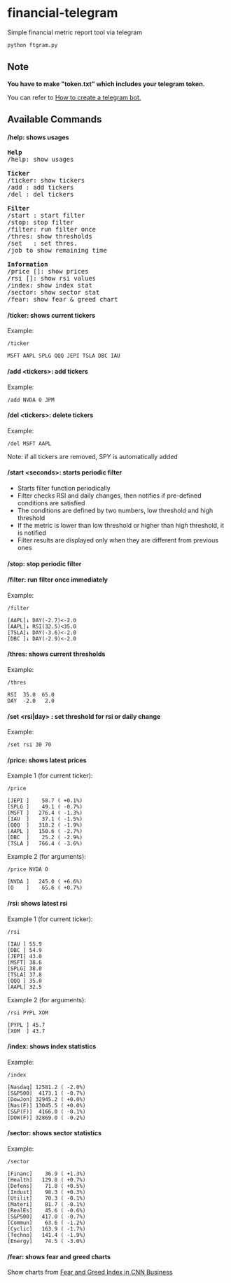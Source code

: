 # financial-telegram
Simple financial metric report tool via telegram

```bash
python ftgram.py
```

## Note

**You have to make "token.txt" which includes your telegram token.**

You can refer to [How to create a telegram bot.](https://www.codementor.io/@karandeepbatra/part-1-how-to-create-a-telegram-bot-in-python-in-under-10-minutes-19yfdv4wrq)

## Available Commands

#### /help: shows usages

<pre>
<b>Help</b>
/help: show usages

<b>Ticker</b>
/ticker: show tickers
/add <tickers>: add tickers
/del <tickers>: del tickers

<b>Filter</b>
/start <seconds>: start filter
/stop: stop filter
/filter: run filter once
/thres: show thresholds
/set <rsi|day> <L> <H>: set thres.
/job to show remaining time

<b>Information</b>
/price [<tickers>]: show prices
/rsi [<tickers>]: show rsi values
/index: show index stat
/sector: show sector stat
/fear: show fear & greed chart
</pre>

#### /ticker: shows current tickers

Example:
```
/ticker

MSFT AAPL SPLG QQQ JEPI TSLA DBC IAU
```

#### /add \<tickers\>: add tickers

Example:
```
/add NVDA O JPM
```

#### /del \<tickers\>: delete tickers

Example:
```
/del MSFT AAPL
```
Note: if all tickers are removed, SPY is automatically added

#### /start \<seconds\>: starts periodic filter

* Starts filter function periodically
* Filter checks RSI and daily changes, then notifies if pre-defined conditions are satisfied
* The conditions are defined by two numbers, low threshold and high threshold
* If the metric is lower than low threshold or higher than high threshold, it is notified
* Filter results are displayed only when they are different from previous ones

#### /stop: stop periodic filter

#### /filter: run filter once immediately

Example:
```
/filter

[AAPL]↓ DAY(-2.7)<-2.0
[AAPL]↓ RSI(32.5)<35.0
[TSLA]↓ DAY(-3.6)<-2.0
[DBC ]↓ DAY(-2.9)<-2.0
```

#### /thres: shows current thresholds

Example:
```
/thres

RSI  35.0  65.0
DAY  -2.0   2.0
```

#### /set <rsi|day> <L> <H>: set threshold for rsi or daily change

Example:
```
/set rsi 30 70
```

#### /price: shows latest prices

Example 1 (for current ticker):
```
/price

[JEPI ]    58.7 ( +0.1%)
[SPLG ]    49.1 ( -0.7%)
[MSFT ]   276.4 ( -1.3%)
[IAU  ]    37.1 ( -1.5%)
[QQQ  ]   318.2 ( -1.9%)
[AAPL ]   150.6 ( -2.7%)
[DBC  ]    25.2 ( -2.9%)
[TSLA ]   766.4 ( -3.6%)
```

Example 2 (for arguments):
```
/price NVDA O

[NVDA ]   245.0 ( +6.6%)
[O    ]    65.6 ( +0.7%)
```

#### /rsi: shows latest rsi

Example 1 (for current ticker):
```
/rsi

[IAU ] 55.9
[DBC ] 54.9
[JEPI] 43.0
[MSFT] 38.6
[SPLG] 38.0
[TSLA] 37.8
[QQQ ] 35.0
[AAPL] 32.5
```

Example 2 (for arguments):
```
/rsi PYPL XOM

[PYPL ] 45.7
[XOM  ] 43.7
```

#### /index: shows index statistics

Example:
```
/index

[Nasdaq] 12581.2 ( -2.0%)
[S&P500]  4173.1 ( -0.7%)
[DowJon] 32945.2 ( +0.0%)
[Nas(F)] 13045.5 ( +0.0%)
[S&P(F)]  4166.0 ( -0.1%)
[DOW(F)] 32869.0 ( -0.2%)
```

#### /sector: shows sector statistics

Example:
```
/sector

[Financ]    36.9 ( +1.3%)
[Health]   129.8 ( +0.7%)
[Defens]    71.8 ( +0.5%)
[Indust]    98.3 ( +0.3%)
[Utilit]    70.3 ( -0.1%)
[Materi]    81.7 ( -0.1%)
[RealEs]    45.6 ( -0.6%)
[S&P500]   417.0 ( -0.7%)
[Commun]    63.6 ( -1.2%)
[Cyclic]   163.9 ( -1.7%)
[Techno]   141.4 ( -1.9%)
[Energy]    74.5 ( -3.0%)
```

#### /fear: shows fear and greed charts

Show charts from [Fear and Greed Index in CNN Business](https://money.cnn.com/data/fear-and-greed/)
